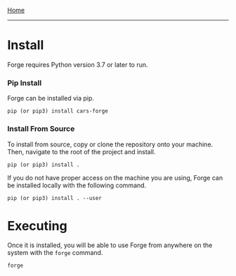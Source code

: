 [Home](index.md)

---

# Install

Forge requires Python version 3.7 or later to run.

### Pip Install

Forge can be installed via pip.
```
pip (or pip3) install cars-forge
```

### Install From Source

To install from source, copy or clone the repository onto your machine. Then, navigate
to the root of the project and install.
```
pip (or pip3) install .
```
If you do not have proper access on the machine you are using, Forge can be installed locally with the following command.
```
pip (or pip3) install . --user
```

# Executing

Once it is installed, you will be able to use Forge from anywhere on the system with the `forge` command.
```
forge
```
